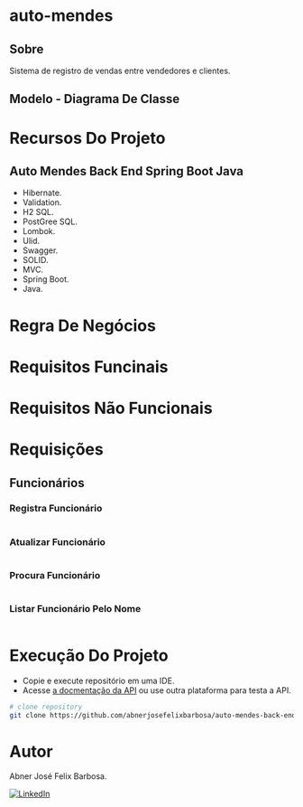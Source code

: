 # auto-mendes

## Sobre

Sistema de registro de vendas entre vendedores e clientes.

## Modelo - Diagrama De Classe



# Recursos Do Projeto

## Auto Mendes Back End Spring Boot Java

- Hibernate.
- Validation.
- H2 SQL.
- PostGree SQL.
- Lombok.
- Ulid.
- Swagger.
- SOLID.
- MVC.
- Spring Boot.
- Java.

# Regra De Negócios



# Requisitos Funcinais

 

# Requisitos Não Funcionais 



# Requisições

## Funcionários

### Registra Funcionário

```JSON
```

### Atualizar Funcionário 

```JSON
```

### Procura Funcionário

```JSON
```

### Listar Funcionário Pelo Nome

```JSON
```

# Execução Do Projeto

- Copie e execute repositório em uma IDE.
- Acesse [a docmentação da API](http://localhost:8080/swagger-ui/index.html) ou use outra plataforma para testa a API.

```bash
# clone repository
git clone https://github.com/abnerjosefelixbarbosa/auto-mendes-back-end-java.git
```

# Autor

Abner José Felix Barbosa.

[![LinkedIn](https://img.shields.io/badge/LinkedIn-0077B5?style=for-the-badge&logo=linkedin&logoColor=white)](https://www.linkedin.com/in/abner-jose-feliz-barbosa/)


